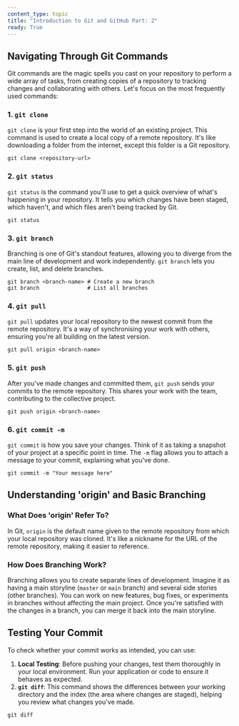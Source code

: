 ```yaml
---
content_type: topic
title: "Introduction to Git and GitHub Part: 2"
ready: True
---
```


## Navigating Through Git Commands

Git commands are the magic spells you cast on your repository to perform a wide array of tasks, from creating copies of a repository to tracking changes and collaborating with others. Let's focus on the most frequently used commands:

### 1. `git clone`

`git clone` is your first step into the world of an existing project. This command is used to create a local copy of a remote repository. It's like downloading a folder from the internet, except this folder is a Git repository.

```
git clone <repository-url>
```

### 2. `git status`

`git status` is the command you'll use to get a quick overview of what's happening in your repository. It tells you which changes have been staged, which haven't, and which files aren't being tracked by Git.

```
git status
```

### 3. `git branch`

Branching is one of Git's standout features, allowing you to diverge from the main line of development and work independently. `git branch` lets you create, list, and delete branches.

```
git branch <branch-name> # Create a new branch
git branch               # List all branches
```

### 4. `git pull`

`git pull` updates your local repository to the newest commit from the remote repository. It's a way of synchronising your work with others, ensuring you're all building on the latest version.

```
git pull origin <branch-name>
```

### 5. `git push`

After you've made changes and committed them, `git push` sends your commits to the remote repository. This shares your work with the team, contributing to the collective project.

```
git push origin <branch-name>
```

### 6. `git commit -m`

`git commit` is how you save your changes. Think of it as taking a snapshot of your project at a specific point in time. The `-m` flag allows you to attach a message to your commit, explaining what you've done.

```
git commit -m "Your message here"
```

## Understanding 'origin' and Basic Branching

### What Does 'origin' Refer To?

In Git, `origin` is the default name given to the remote repository from which your local repository was cloned. It's like a nickname for the URL of the remote repository, making it easier to reference.

### How Does Branching Work?

Branching allows you to create separate lines of development. Imagine it as having a main storyline (`master` or `main` branch) and several side stories (other branches). You can work on new features, bug fixes, or experiments in branches without affecting the main project. Once you're satisfied with the changes in a branch, you can merge it back into the main storyline.

## Testing Your Commit

To check whether your commit works as intended, you can use:

1. **Local Testing**: Before pushing your changes, test them thoroughly in your local environment. Run your application or code to ensure it behaves as expected.
2. **`git diff`**: This command shows the differences between your working directory and the index (the area where changes are staged), helping you review what changes you've made.

```
git diff
```